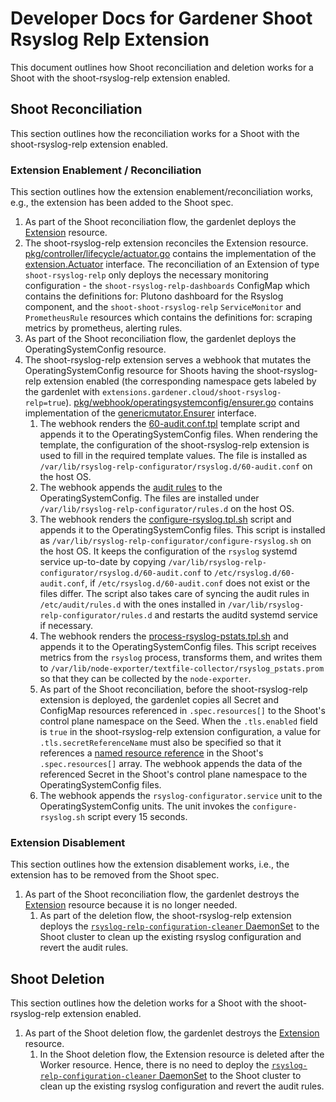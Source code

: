 # Developer Docs for Gardener Shoot Rsyslog Relp Extension

This document outlines how Shoot reconciliation and deletion works for a Shoot with the shoot-rsyslog-relp extension enabled.

## Shoot Reconciliation

This section outlines how the reconciliation works for a Shoot with the shoot-rsyslog-relp extension enabled.

### Extension Enablement / Reconciliation

This section outlines how the extension enablement/reconciliation works, e.g., the extension has been added to the Shoot spec.

1. As part of the Shoot reconciliation flow, the gardenlet deploys the [Extension](https://github.com/gardener/gardener/blob/v1.82.0/docs/extensions/extension.md) resource.
1. The shoot-rsyslog-relp extension reconciles the Extension resource. [pkg/controller/lifecycle/actuator.go](../../pkg/controller/lifecycle/actuator.go) contains the implementation of the [extension.Actuator](https://github.com/gardener/gardener/blob/v1.82.0/extensions/pkg/controller/extension/actuator.go) interface. The reconciliation of an Extension of type `shoot-rsyslog-relp` only deploys the necessary monitoring configuration - the `shoot-rsyslog-relp-dashboards` ConfigMap which contains the definitions for: Plutono dashboard for the Rsyslog component, and the `shoot-shoot-rsyslog-relp` `ServiceMonitor` and `PrometheusRule` resources which contains the definitions for: scraping metrics by prometheus, alerting rules.
1. As part of the Shoot reconciliation flow, the gardenlet deploys the OperatingSystemConfig resource.
1. The shoot-rsyslog-relp extension serves a webhook that mutates the OperatingSystemConfig resource for Shoots having the shoot-rsyslog-relp extension enabled (the corresponding namespace gets labeled by the gardenlet with `extensions.gardener.cloud/shoot-rsyslog-relp=true`). [pkg/webhook/operatingsystemconfig/ensurer.go](../../pkg/webhook/operatingsystemconfig/ensurer.go) contains implementation of the [genericmutator.Ensurer](https://github.com/gardener/gardener/blob/v1.82.0/extensions/pkg/webhook/controlplane/genericmutator/mutator.go) interface.
    1. The webhook renders the [60-audit.conf.tpl](../../pkg/webhook/operatingsystemconfig/resources/templates/scripts/configure-rsyslog.tpl.sh) template script and appends it to the OperatingSystemConfig files. When rendering the template, the configuration of the shoot-rsyslog-relp extension is used to fill in the required template values. The file is installed as `/var/lib/rsyslog-relp-configurator/rsyslog.d/60-audit.conf` on the host OS.
    1. The webhook appends the [audit rules](../../pkg/webhook/operatingsystemconfig/resources/auditrules/) to the OperatingSystemConfig. The files are installed under `/var/lib/rsyslog-relp-configurator/rules.d` on the host OS.
    1. The webhook renders the [configure-rsyslog.tpl.sh](../../pkg/webhook/operatingsystemconfig/resources/templates/scripts/configure-rsyslog.tpl.sh) script and appends it to the OperatingSystemConfig files. This script is installed as `/var/lib/rsyslog-relp-configurator/configure-rsyslog.sh` on the host OS. It keeps the configuration of the `rsyslog` systemd service up-to-date by copying `/var/lib/rsyslog-relp-configurator/rsyslog.d/60-audit.conf` to `/etc/rsyslog.d/60-audit.conf`, if `/etc/rsyslog.d/60-audit.conf` does not exist or the files differ. The script also takes care of syncing the audit rules in `/etc/audit/rules.d` with the ones installed in `/var/lib/rsyslog-relp-configurator/rules.d` and restarts the auditd systemd service if necessary.
    1. The webhook renders the [process-rsyslog-pstats.tpl.sh](../../pkg/webhook/operatingsystemconfig/resources/templates/scripts/process-rsyslog-pstats.tpl.sh) and appends it to the OperatingSystemConfig files. This script receives metrics from the `rsyslog` process, transforms them, and writes them to `/var/lib/node-exporter/textfile-collector/rsyslog_pstats.prom` so that they can be collected by the `node-exporter`.
    1. As part of the Shoot reconciliation, before the shoot-rsyslog-relp extension is deployed, the gardenlet copies all Secret and ConfigMap resources referenced in `.spec.resources[]` to the Shoot's control plane namespace on the Seed.
    When the `.tls.enabled` field is `true` in the shoot-rsyslog-relp extension configuration, a value for `.tls.secretReferenceName` must also be specified so that it references a [named resource reference](https://github.com/gardener/gardener/blob/v1.82.0/pkg/apis/core/v1beta1/types_shoot.go#L487) in the Shoot's `.spec.resources[]` array.
    The webhook appends the data of the referenced Secret in the Shoot's control plane namespace to the OperatingSystemConfig files.
    1. The webhook appends the `rsyslog-configurator.service` unit to the OperatingSystemConfig units. The unit invokes the `configure-rsyslog.sh` script every 15 seconds.

### Extension Disablement

This section outlines how the extension disablement works, i.e., the extension has to be removed from the Shoot spec.

1. As part of the Shoot reconciliation flow, the gardenlet destroys the [Extension](https://github.com/gardener/gardener/blob/v1.82.0/docs/extensions/extension.md) resource because it is no longer needed.
   1. As part of the deletion flow, the shoot-rsyslog-relp extension deploys the [`rsyslog-relp-configuration-cleaner` DaemonSet](../../pkg/component/rsyslogrelpconfigcleaner/rsyslog_relp_config_cleaner.go) to the Shoot cluster to clean up the existing rsyslog configuration and revert the audit rules.

## Shoot Deletion

This section outlines how the deletion works for a Shoot with the shoot-rsyslog-relp extension enabled.

1. As part of the Shoot deletion flow, the gardenlet destroys the [Extension](https://github.com/gardener/gardener/blob/v1.82.0/docs/extensions/extension.md) resource.
   1. In the Shoot deletion flow, the Extension resource is deleted after the Worker resource. Hence, there is no need to deploy the [`rsyslog-relp-configuration-cleaner` DaemonSet](../../pkg/component/rsyslogrelpconfigcleaner/rsyslog_relp_config_cleaner.go) to the Shoot cluster to clean up the existing rsyslog configuration and revert the audit rules.
